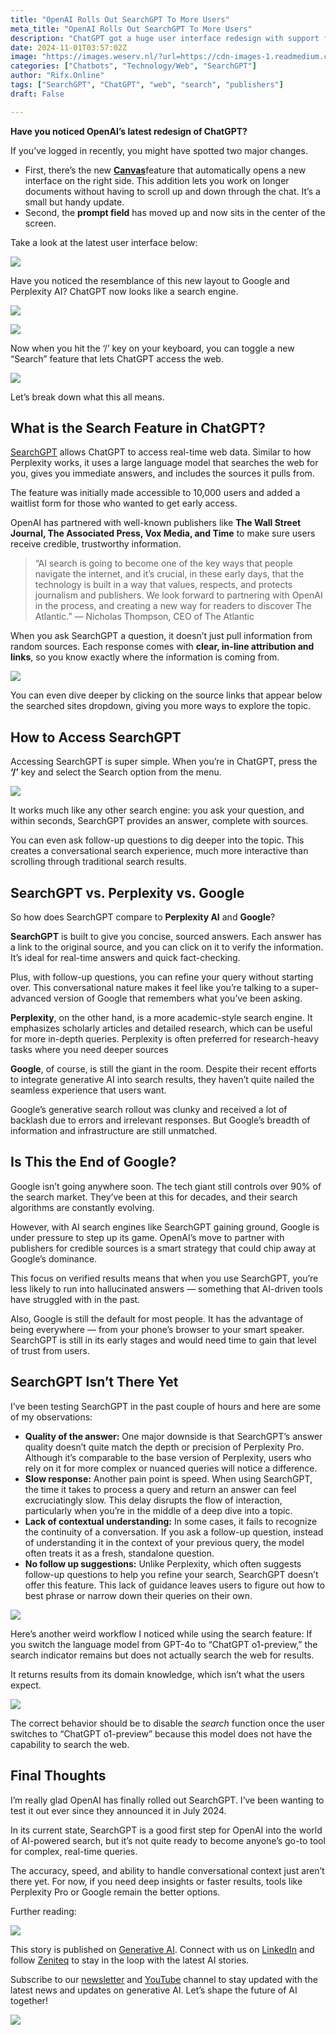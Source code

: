 ```yaml
---
title: "OpenAI Rolls Out SearchGPT To More Users"
meta_title: "OpenAI Rolls Out SearchGPT To More Users"
description: "ChatGPT got a huge user interface redesign with support for SearchGPT — it now resembles search engines like Google and Perplexity."
date: 2024-11-01T03:57:02Z
image: "https://images.weserv.nl/?url=https://cdn-images-1.readmedium.com/v2/resize:fit:800/1*BW6Qt6PMwHwlYRljAIBQWg.jpeg"
categories: ["Chatbots", "Technology/Web", "SearchGPT"]
author: "Rifx.Online"
tags: ["SearchGPT", "ChatGPT", "web", "search", "publishers"]
draft: False

---
```







**Have you noticed OpenAI’s latest redesign of ChatGPT?**

If you’ve logged in recently, you might have spotted two major changes.

* First, there’s the new [**Canvas**](https://generativeai.pub/openai-rolls-out-canvas-in-chatgpt-a-brand-new-writing-and-coding-interface-7b57a3ec582a)feature that automatically opens a new interface on the right side. This addition lets you work on longer documents without having to scroll up and down through the chat. It’s a small but handy update.
* Second, the **prompt field** has moved up and now sits in the center of the screen.

Take a look at the latest user interface below:

![](https://images.weserv.nl/?url=https://cdn-images-1.readmedium.com/v2/resize:fit:800/1*KsYMU9ffVlKsmHzKIOKH8g.png)

Have you noticed the resemblance of this new layout to Google and Perplexity AI? ChatGPT now looks like a search engine.

![](https://images.weserv.nl/?url=https://cdn-images-1.readmedium.com/v2/resize:fit:800/1*xFKErUHnfbJunaKi4NvM9A.png)

![](https://images.weserv.nl/?url=https://cdn-images-1.readmedium.com/v2/resize:fit:800/1*PgSwS14lkUtZe7Ra9oLCrg.png)

Now when you hit the ‘/’ key on your keyboard, you can toggle a new “Search” feature that lets ChatGPT access the web.

![](https://images.weserv.nl/?url=https://cdn-images-1.readmedium.com/v2/resize:fit:800/1*oYxvVvsuUuc_PM0PXRmN7A.png)

Let’s break down what this all means.


## What is the Search Feature in ChatGPT?

[SearchGPT](https://generativeai.pub/openai-announces-search-gpt-is-this-the-google-killer-5919ba31f95b) allows ChatGPT to access real\-time web data. Similar to how Perplexity works, it uses a large language model that searches the web for you, gives you immediate answers, and includes the sources it pulls from.

The feature was initially made accessible to 10,000 users and added a waitlist form for those who wanted to get early access.

OpenAI has partnered with well\-known publishers like **The Wall Street Journal, The Associated Press, Vox Media, and Time** to make sure users receive credible, trustworthy information.


> “AI search is going to become one of the key ways that people navigate the internet, and it’s crucial, in these early days, that the technology is built in a way that values, respects, and protects journalism and publishers. We look forward to partnering with OpenAI in the process, and creating a new way for readers to discover The Atlantic.” — Nicholas Thompson, CEO of The Atlantic

When you ask SearchGPT a question, it doesn’t just pull information from random sources. Each response comes with **clear, in\-line attribution and links**, so you know exactly where the information is coming from.

![](https://images.weserv.nl/?url=https://cdn-images-1.readmedium.com/v2/resize:fit:800/1*uchpKOXqZCG55HSNkaOOZQ.png)

You can even dive deeper by clicking on the source links that appear below the searched sites dropdown, giving you more ways to explore the topic.


## How to Access SearchGPT

Accessing SearchGPT is super simple. When you’re in ChatGPT, press the **‘/’** key and select the Search option from the menu.

![](https://images.weserv.nl/?url=https://cdn-images-1.readmedium.com/v2/resize:fit:800/1*xNfm-6zPFzdXGL2A0D92YQ.png)

It works much like any other search engine: you ask your question, and within seconds, SearchGPT provides an answer, complete with sources.

You can even ask follow\-up questions to dig deeper into the topic. This creates a conversational search experience, much more interactive than scrolling through traditional search results.


## SearchGPT vs. Perplexity vs. Google

So how does SearchGPT compare to **Perplexity AI** and **Google**?

**SearchGPT** is built to give you concise, sourced answers. Each answer has a link to the original source, and you can click on it to verify the information. It’s ideal for real\-time answers and quick fact\-checking.

Plus, with follow\-up questions, you can refine your query without starting over. This conversational nature makes it feel like you’re talking to a super\-advanced version of Google that remembers what you’ve been asking.

**Perplexity**, on the other hand, is a more academic\-style search engine. It emphasizes scholarly articles and detailed research, which can be useful for more in\-depth queries. Perplexity is often preferred for research\-heavy tasks where you need deeper sources

**Google**, of course, is still the giant in the room. Despite their recent efforts to integrate generative AI into search results, they haven’t quite nailed the seamless experience that users want.

Google’s generative search rollout was clunky and received a lot of backlash due to errors and irrelevant responses. But Google’s breadth of information and infrastructure are still unmatched.


## Is This the End of Google?

Google isn’t going anywhere soon. The tech giant still controls over 90% of the search market. They’ve been at this for decades, and their search algorithms are constantly evolving.

However, with AI search engines like SearchGPT gaining ground, Google is under pressure to step up its game. OpenAI’s move to partner with publishers for credible sources is a smart strategy that could chip away at Google’s dominance.

This focus on verified results means that when you use SearchGPT, you’re less likely to run into hallucinated answers — something that AI\-driven tools have struggled with in the past.

Also, Google is still the default for most people. It has the advantage of being everywhere — from your phone’s browser to your smart speaker. SearchGPT is still in its early stages and would need time to gain that level of trust from users.


## SearchGPT Isn’t There Yet

I’ve been testing SearchGPT in the past couple of hours and here are some of my observations:

* **Quality of the answer:** One major downside is that SearchGPT’s answer quality doesn’t quite match the depth or precision of Perplexity Pro. Although it’s comparable to the base version of Perplexity, users who rely on it for more complex or nuanced queries will notice a difference.
* **Slow response:** Another pain point is speed. When using SearchGPT, the time it takes to process a query and return an answer can feel excruciatingly slow. This delay disrupts the flow of interaction, particularly when you’re in the middle of a deep dive into a topic.
* **Lack of contextual understanding:** In some cases, it fails to recognize the continuity of a conversation. If you ask a follow\-up question, instead of understanding it in the context of your previous query, the model often treats it as a fresh, standalone question.
* **No follow up suggestions:** Unlike Perplexity, which often suggests follow\-up questions to help you refine your search, SearchGPT doesn’t offer this feature. This lack of guidance leaves users to figure out how to best phrase or narrow down their queries on their own.

![](https://images.weserv.nl/?url=https://cdn-images-1.readmedium.com/v2/resize:fit:800/1*vfXxpgENLyenLY2l33PKiw.png)

Here’s another weird workflow I noticed while using the search feature: If you switch the language model from GPT\-4o to “ChatGPT o1\-preview,” the search indicator remains but does not actually search the web for results.

It returns results from its domain knowledge, which isn’t what the users expect.

![](https://images.weserv.nl/?url=https://cdn-images-1.readmedium.com/v2/resize:fit:800/1*YcI-UuEmmFTQPUlO6mjpxA.png)

The correct behavior should be to disable the *search* function once the user switches to “ChatGPT o1\-preview” because this model does not have the capability to search the web.


## Final Thoughts

I’m really glad OpenAI has finally rolled out SearchGPT. I’ve been wanting to test it out ever since they announced it in July 2024\.

In its current state, SearchGPT is a good first step for OpenAI into the world of AI\-powered search, but it’s not quite ready to become anyone’s go\-to tool for complex, real\-time queries.

The accuracy, speed, and ability to handle conversational context just aren’t there yet. For now, if you need deep insights or faster results, tools like Perplexity Pro or Google remain the better options.

Further reading:

![](https://images.weserv.nl/?url=https://cdn-images-1.readmedium.com/v2/resize:fit:800/0*5ejBBgbZaE8pGmpW.png)

This story is published on [Generative AI](https://generativeai.pub/). Connect with us on [LinkedIn](https://www.linkedin.com/company/generative-ai-publication) and follow [Zeniteq](https://www.zeniteq.com/) to stay in the loop with the latest AI stories.

Subscribe to our [newsletter](https://www.generativeaipub.com/) and [YouTube](https://www.youtube.com/@generativeaipub) channel to stay updated with the latest news and updates on generative AI. Let’s shape the future of AI together!

![](https://images.weserv.nl/?url=https://cdn-images-1.readmedium.com/v2/resize:fit:800/0*TnRFuKk-2Dj_KCAP.png)


